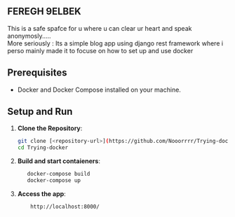 ## FEREGH 9ELBEK       
This is a safe spafce for u where u can clear ur heart and speak anonymosly.....     
More seriously : Its a simple blog app using django rest framework where i perso mainly made it to focuse on how to set up and use docker        
## Prerequisites
- Docker and Docker Compose installed on your machine.


## Setup and Run

1. **Clone the Repository**:
   ```bash
   git clone [<repository-url>](https://github.com/Nooorrrr/Trying-docker)
   cd Trying-docker
   ```
2. **Build and start contaieners**:
   ```bash
      docker-compose build
      docker-compose up
   ```
3. **Access the app**:
   ```bash
       http://localhost:8000/
   ```

   
